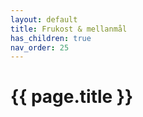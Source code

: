 ```yaml
---
layout: default
title: Frukost & mellanmål
has_children: true
nav_order: 25
---
```

# {{ page.title }}
